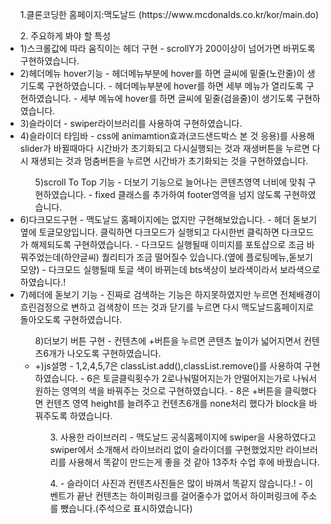 <ul>
1.클론코딩한 홈페이지:맥도날드 (https://www.mcdonalds.co.kr/kor/main.do)
</ul>
<ul>
2. 주요하게 봐야 할 특성
  <li>
  1)스크롤값에 따라 움직이는 헤더 구현 
    - scrollY가 200이상이 넘어가면 바뀌도록 구현하였습니다.
  </li>
  <li>
  2)헤더메뉴 hover기능
    - 헤더메뉴부분에 hover를 하면 글씨에 밑줄(노란줄)이 생기도록 구현하였습니다.
    - 헤더메뉴부분에 hover를 하면 세부 메뉴가 열리도록 구현하였습니다.
    - 세부 메뉴에 hover를 하면 글씨에 밑줄(검을줄)이 생기도록 구현하였습니다.
  </li>
  <li>
  3)슬라이더
   - swiper라이브러리를 사용하여 구현하였습니다.
  </li>
  <li>
  4)슬라이더 타임바
    - css에 animamtion효과(코드샌드박스 본 것 응용)를 사용해 slider가 바뀔때마다 시간바가 초기화되고 다시실행되는 것과
  재생버튼을 누르면 다시 재생되는 것과 멈춤버튼을 누르면 시간바가 초기화되는 것을 구현하였습니다.
  </li>
  <ul>
  5)scroll To Top 기능 
    - 더보기 기능으로 늘어나는 콘텐츠영역 너비에 맞춰 구현하였습니다.
    - fixed 클래스를 추가하여 footer영역을 넘지 않도록 구현하였습니다.
  </ul>
  <li>
  6)다크모드구현  
    - 맥도날드 홈페이지에는 없지만 구현해보았습니다.
    - 헤더 돋보기옆에 토글모양입니다. 클릭하면 다크모드가 실행되고 다시한번 클릭하면 다크모드가 해제되도록 구현하였습니다.
    - 다크모드 실행될때 이미지를 포토샵으로 조금 바꿔주었는데(하얀글씨) 퀄리티가 조금 떨어질수 있습니다.(옆에 플로팅메뉴,돋보기모양)
    - 다크모드 실행될때 토글 색이 바뀌는데 bts색상이 보라색이라서 보라색으로 하였습니다.!
  </li>
  <li>
  7)헤더에 돋보기 기능
    - 진짜로 검색하는 기능은 하지못하였지만 누르면 전체배경이 흐린검정으로 변하고 검색창이 뜨는 것과 닫기를 누르면 다시 맥도날드홈페이지로 돌아오도록 구현하였습니다.
  </li>
  <ul>
  8)더보기 버튼 구현
    - 컨텐츠에 +버튼을 누르면 콘텐츠 높이가 넓어지면서 컨텐츠6개가 나오도록 구현하였습니다.
  </li>
  <li>
  +)js설명
    - 1,2,4,5,7은 classList.add(),classList.remove()를 사용하여 구현하였습니다.
    - 6은 토글클릭횟수가 2로나눠떨어지는가 안떨어지는가로 나눠서 원하는 영역의 색을 바꿔주는 것으로 구현하였습니다.
   - 8은 +버튼을 클릭했다면 컨텐츠 영역 height를 늘려주고 컨텐츠6개를 none처리 했다가 block을 바꿔주도록 하였습니다.
  </li>
</li>
<ul>
3. 사용한 라이브러리
  - 맥도날드 공식홈페이지에 swiper을 사용하였다고 swiper에서 소개해서 라이브러리 없이 슬라이더를 구현했었지만
  라이브러리를 사용해서 똑같이 만드는게 좋을 것 같아 13주차 수업 후에 바꿨습니다.
</ul>
<ul>
4. 
  - 슬라이더 사진과 컨텐츠사진들은 많이 바껴서 똑같지 않습니다.!  
  - 이벤트가 끝난 컨텐츠는 하이퍼링크를 걸어줄수가 없어서 하이퍼링크에 주소를 뺐습니다.(주석으로 표시하였습니다)
</ul>

